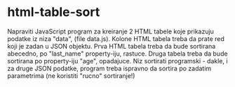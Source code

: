 # html-table-sort

Napraviti JavaScript program za kreiranje 2 HTML tabele koje prikazuju podatke iz
niza "data", (file data.js). 
Kolone HTML tabela treba da prate red koji je zadan u JSON objektu. 
Prva HTML tabela treba da bude sortirana abecedno, po "last_name" property-iju, rastuce.
Druga tabela treba da bude sortirana po property-iju "age", opadajuce.
Niz sortirati programski - dakle, i za druge JSON podatke, program treba ispravno da 
sortira po zadatim parametrima (ne koristiti "rucno" sortiranje!)
